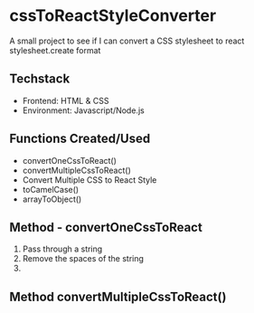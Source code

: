 # cssToReactStyleConverter
A small project to see if I can convert a CSS stylesheet to react stylesheet.create format

## Techstack
 - Frontend: HTML & CSS
 - Environment: Javascript/Node.js

## Functions Created/Used
- convertOneCssToReact()
- convertMultipleCssToReact()
- Convert Multiple CSS to React Style
- toCamelCase()
- arrayToObject()

## Method - convertOneCssToReact
1. Pass through a string
2. Remove the spaces of the string
3. 

## Method convertMultipleCssToReact()